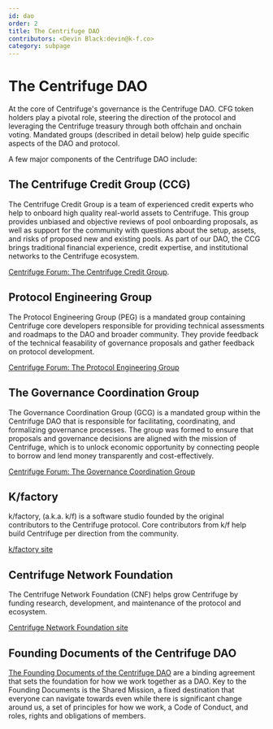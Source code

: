 ```yaml
---
id: dao
order: 2
title: The Centrifuge DAO
contributors: <Devin Black:devin@k-f.co>
category: subpage
---
```


# The Centrifuge DAO

At the core of Centrifuge's governance is the Centrifuge DAO. CFG token holders play a pivotal role, steering the direction of the protocol and leveraging the Centrifuge treasury through both offchain and onchain voting. Mandated groups (described in detail below) help guide specific aspects of the DAO and protocol.

A few major components of the Centrifuge DAO include:

## The Centrifuge Credit Group (CCG)

The Centrifuge Credit Group is a team of experienced credit experts who help to onboard high quality real-world assets to Centrifuge. This group provides unbiased and objective reviews of pool onboarding proposals, as well as support for the community with questions about the setup, assets, and risks of proposed new and existing pools. As part of our DAO, the CCG brings traditional financial experience, credit expertise, and institutional networks to the Centrifuge ecosystem.

[Centrifuge Forum: The Centrifuge Credit Group](https://gov.centrifuge.io/c/real-world-assets/credit-group/62).

## Protocol Engineering Group

The Protocol Engineering Group (PEG) is a mandated group containing Centrifuge core developers responsible for providing technical assessments and roadmaps to the DAO and broader community. They provide feedback of the technical feasability of governance proposals and gather feedback on protocol development.

[Centrifuge Forum: The Protocol Engineering Group](https://gov.centrifuge.io/tag/peg)

## The Governance Coordination Group

The Governance Coordination Group (GCG) is a mandated group within the Centrifuge DAO that is responsible for facilitating, coordinating, and formalizing governance processes. The group was formed to ensure that proposals and governance decisions are aligned with the mission of Centrifuge, which is to unlock economic opportunity by connecting people to borrow and lend money transparently and cost-effectively.

[Centrifuge Forum: The Governance Coordination Group](https://gov.centrifuge.io/tag/gcg)

## K/factory

k/factory, (a.k.a. k/f) is a software studio founded by the original contributors to the Centrifuge protocol. Core contributors from k/f help build Centrifuge per direction from the community.

[k/factory site](https://k-f.co/)

## Centrifuge Network Foundation

The Centrifuge Network Foundation (CNF) helps grow Centrifuge by funding research, development, and maintenance of the protocol and ecosystem.

[Centrifuge Network Foundation site](https://www.centrifuge.foundation/)

## Founding Documents of the Centrifuge DAO

[The Founding Documents of the Centrifuge DAO](https://github.com/centrifuge/cps/blob/main/cps/CP29/CP29.md) are a binding agreement that sets the foundation for how we work together as a DAO. Key to the Founding Documents is the Shared Mission, a fixed destination that everyone can navigate towards even while there is significant change around us, a set of principles for how we work, a Code of Conduct, and roles, rights and obligations of members.
